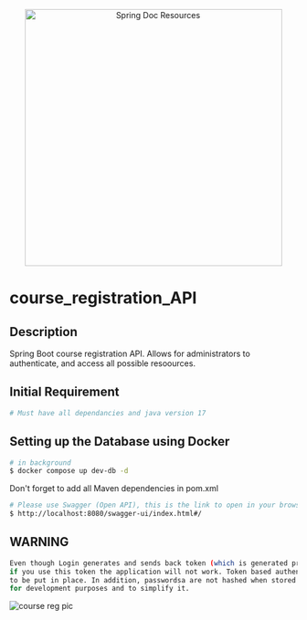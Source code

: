 <p align="center">
    <img alt="Spring Doc Resources" title="Spring Doc Resources" src="https://i.imgur.com/fGi6EaT.png" width="450">
</p>

# course_registration_API

## Description

Spring Boot course registration API. Allows for administrators to authenticate, and access all possible resoources.

## Initial Requirement

```bash
# Must have all dependancies and java version 17
```


## Setting up the Database using Docker 

```bash
# in background
$ docker compose up dev-db -d
```

Don't forget to add all Maven dependencies in pom.xml

```bash
# Please use Swagger (Open API), this is the link to open in your browser
$ http://localhost:8080/swagger-ui/index.html#/
```

## WARNING

```bash
Even though Login generates and sends back token (which is generated properly),
if you use this token the application will not work. Token based authentication is yet
to be put in place. In addition, passwordsa are not hashed when stored in database,
for development purposes and to simplify it.
```

![course reg pic](https://user-images.githubusercontent.com/94652612/227973085-bb46c299-6c32-4f85-8290-ff6850b8c557.png)

